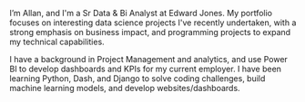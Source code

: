 I’m Allan, and I'm a Sr Data & Bi Analyst at Edward Jones. My portfolio focuses on interesting data science projects I've recently undertaken, with a strong emphasis on business impact, and programming projects to expand my technical capabilities.

I have a background in Project Management and analytics, and use Power BI to develop dashboards and KPIs for my current employer. I have been learning Python, Dash, and Django to solve coding challenges, build machine learning models, and develop websites/dashboards.
<!---
akstl1/akstl1 is a ✨ special ✨ repository because its `README.md` (this file) appears on your GitHub profile.
You can click the Preview link to take a look at your changes.
--->
